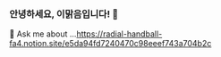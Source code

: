 ### 안녕하세요, 이맑음입니다! 👋


💬 Ask me about ...https://radial-handball-fa4.notion.site/e5da94fd7240470c98eeef743a704b2c
